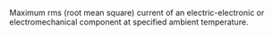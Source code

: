 Maximum rms (root mean square) current of an electric-electronic or electromechanical component at specified ambient temperature.
